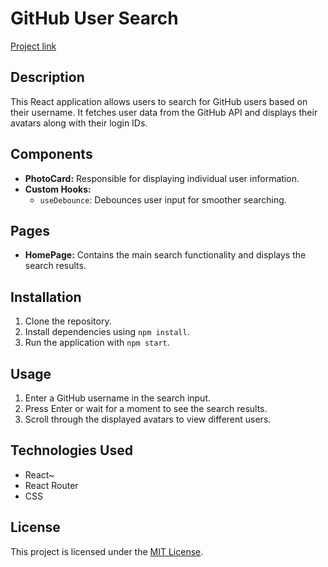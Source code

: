 # GitHub User Search
[Project link](https://65d1fda8026f8652cf93b135--magnificent-sfogliatella-873084.netlify.app/)
## Description
This React application allows users to search for GitHub users based on their username. It fetches user data from the GitHub API and displays their avatars along with their login IDs.

## Components
- **PhotoCard:** Responsible for displaying individual user information.
- **Custom Hooks:**
  - `useDebounce`: Debounces user input for smoother searching.

## Pages
- **HomePage:** Contains the main search functionality and displays the search results.

## Installation
1. Clone the repository.
2. Install dependencies using `npm install`.
3. Run the application with `npm start`.

## Usage
1. Enter a GitHub username in the search input.
2. Press Enter or wait for a moment to see the search results.
3. Scroll through the displayed avatars to view different users.

## Technologies Used
- React~
- React Router
- CSS


## License
This project is licensed under the [MIT License](link).
